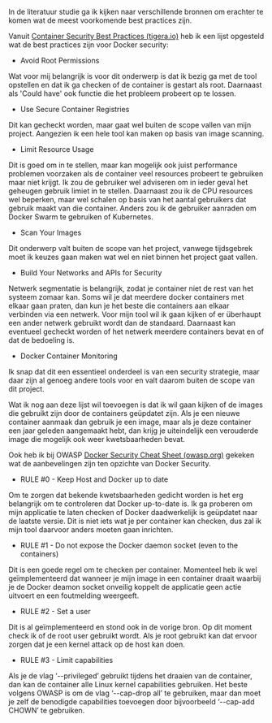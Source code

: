In de literatuur studie ga ik kijken naar verschillende bronnen om erachter te komen wat de meest voorkomende best practices zijn.

Vanuit [Container Security Best Practices (tigera.io)] heb ik een lijst opgesteld wat de best practices zijn voor Docker security:

- Avoid Root Permissions

Wat voor mij belangrijk is voor dit onderwerp is dat ik bezig ga met de tool opstellen en dat ik ga checken of de container is gestart als root. Daarnaast als 'Could have' ook functie die het probleem probeert op te lossen. 

- Use Secure Container Registries

Dit kan gecheckt worden, maar gaat wel buiten de scope vallen van mijn project. Aangezien ik een hele tool kan maken op basis van image scanning.

- Limit Resource Usage

Dit is goed om in te stellen, maar kan mogelijk ook juist performance problemen voorzaken als de container veel resources probeert te gebruiken maar niet krijgt. Ik zou de gebruiker wel adviseren om in ieder geval het geheugen gebruik limiet in te stellen. Daarnaast zou ik de CPU resources wel beperken, maar wel schalen op basis van het aantal gebruikers dat gebruik maakt van die container. Anders zou ik de gebruiker aanraden om Docker Swarm te gebruiken of Kubernetes.

- Scan Your Images

Dit onderwerp valt buiten de scope van het project, vanwege tijdsgebrek moet ik keuzes gaan maken wat wel en niet binnen het project gaat vallen.

- Build Your Networks and APIs for Security

Netwerk segmentatie is belangrijk, zodat je container niet de rest van het systeem zomaar kan. Soms wil je dat meerdere docker containers met elkaar gaan praten, dan kun je het beste die containers aan elkaar verbinden via een netwerk. Voor mijn tool wil ik gaan kijken of er überhaupt een ander netwerk gebruikt wordt dan de standaard. Daarnaast kan eventueel gecheckt worden of het netwerk meerdere containers bevat en of dat de bedoeling is.

- Docker Container Monitoring

Ik snap dat dit een essentieel onderdeel is van een security strategie, maar daar zijn al genoeg andere tools voor en valt daarom buiten de scope van dit project.

Wat ik nog aan deze lijst wil toevoegen is dat ik wil gaan kijken of de images die gebruikt zijn door de containers geüpdatet zijn. Als je een nieuwe container aanmaak dan gebruik je een image, maar als je deze container een jaar geleden aangemaakt hebt, dan krijg je uiteindelijk een verouderde image die mogelijk ook weer kwetsbaarheden bevat.

Ook heb ik bij OWASP [Docker Security Cheat Sheet (owasp.org)] gekeken wat de aanbevelingen zijn ten opzichte van Docker Security. 

- RULE #0 - Keep Host and Docker up to date

Om te zorgen dat bekende kwetsbaarheden gedicht worden is het erg belangrijk om te controleren dat Docker up-to-date is. Ik ga proberen om mijn applicatie te laten checken of Docker daadwerkelijk is geüpdatet naar de laatste versie. Dit is niet iets wat je per container kan checken, dus zal ik mijn tool daarvoor anders moeten gaan inrichten.

- RULE #1 - Do not expose the Docker daemon socket (even to the containers)

Dit is een goede regel om te checken per container. Momenteel heb ik wel geïmplementeerd dat wanneer je mijn image in een container draait waarbij je de Docker deamon socket onveilig koppelt de applicatie geen actie uitvoert en een foutmelding weergeeft.

- RULE #2 - Set a user

Dit is al geïmplementeerd en stond ook in de vorige bron. Op dit moment check ik of de root user gebruikt wordt. Als je root gebruikt kan dat ervoor zorgen dat je een kernel attack op de host kan doen.

- RULE #3 - Limit capabilities

Als je de vlag ‘--privileged’ gebruikt tijdens het draaien van de container, dan kan de container alle Linux kernel capabilities gebruiken. Het beste volgens OWASP is om de vlag ‘--cap-drop all’ te gebruiken, maar dan moet je zelf de benodigde capabilities toevoegen door bijvoorbeeld ‘--cap-add CHOWN’ te gebruiken. 

[Docker Security Cheat Sheet (owasp.org)]: https://cheatsheetseries.owasp.org/cheatsheets/Docker_Security_Cheat_Sheet.html
[Container Security Best Practices (tigera.io)]: https://www.tigera.io/learn/guides/container-security-best-practices/docker-security/#6-Docker-Container-Security-Best-Practices

[Snyk: Top 5 Docker Security Vulnerabilities]: https://snyk.io/learn/docker-security/top-5-vulnerabilities/



